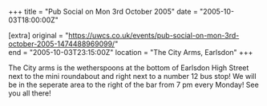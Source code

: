 +++
title = "Pub Social on Mon 3rd October 2005"
date = "2005-10-03T18:00:00Z"

[extra]
original = "https://uwcs.co.uk/events/pub-social-on-mon-3rd-october-2005-1474488969099/"    
end = "2005-10-03T23:15:00Z"
location = "The City Arms, Earlsdon"
+++

The City arms is the wetherspoons at the bottom of Earlsdon High Street next to the mini roundabout and right next to a number 12 bus stop\! We will be in the seperate area to the right of the bar from 7 pm every Monday\! See you all there\!


